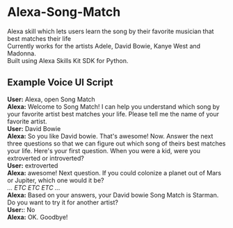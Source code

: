 # Alexa-Song-Match

Alexa skill which lets users learn the song by their favorite musician that best matches their life\
Currently works for the artists Adele, David Bowie, Kanye West and Madonna.\
Built using Alexa Skills Kit SDK for Python.

## Example Voice UI Script

**User:** Alexa, open Song Match\
**Alexa:** Welcome to Song Match! I can help you understand which song by your favorite artist best matches your life. Please tell me the name of your favorite artist.\
**User:** David Bowie\
**Alexa:** So you like David bowie. That's awesome! Now. Answer the next three questions so that we can figure out which song of theirs best matches your life. Here's your first question. When you were a kid, were you extroverted or introverted?\
**User:** extroverted\
**Alexa:** awesome! Next question. If you could colonize a planet out of Mars or Jupiter, which one would it be?\
*... ETC ETC ETC ...*\
**Alexa:** Based on your answers, your David bowie Song Match is Starman. Do you want to try it for another artist?\
**User:**: No\
**Alexa:** OK. Goodbye!
